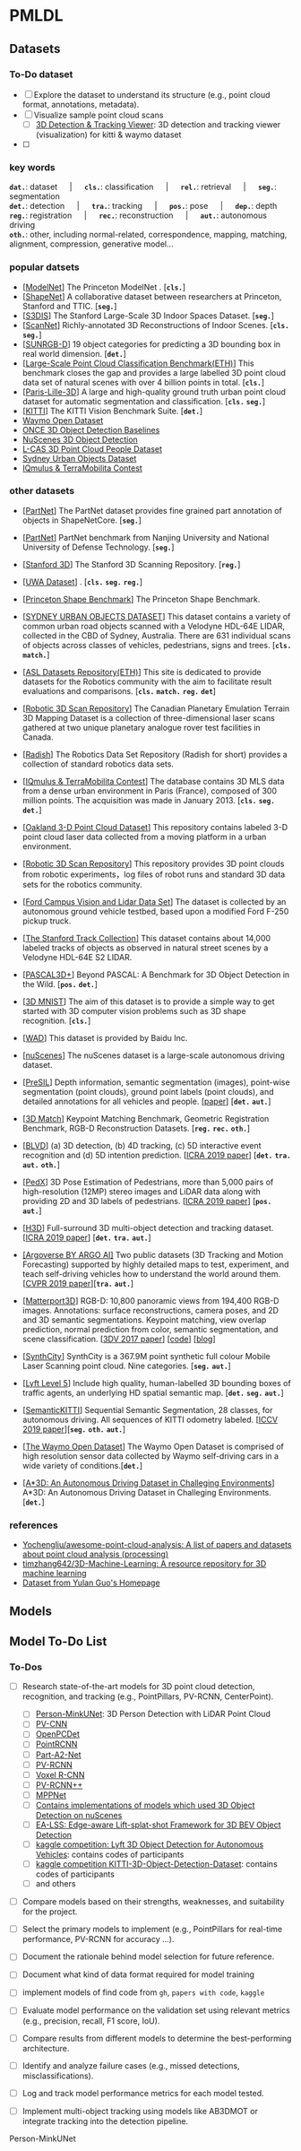 # PMLDL

## Datasets

### To-Do dataset
 - [ ] Explore the dataset to understand its structure (e.g., point cloud format, annotations, metadata).
 - [ ] Visualize sample point cloud scans
   - [ ] [3D Detection & Tracking Viewer](https://github.com/hailanyi/3D-Detection-Tracking-Viewer): 3D detection and tracking viewer (visualization) for kitti & waymo dataset
 - [ ] 

### key words

__`dat.`__: dataset &emsp; | &emsp; __`cls.`__: classification &emsp; | &emsp; __`rel.`__: retrieval &emsp; | &emsp; __`seg.`__: segmentation     
__`det.`__: detection &emsp; | &emsp; __`tra.`__: tracking &emsp; | &emsp; __`pos.`__: pose &emsp; | &emsp; __`dep.`__: depth     
__`reg.`__: registration &emsp; | &emsp; __`rec.`__: reconstruction &emsp; | &emsp; __`aut.`__: autonomous driving     
__`oth.`__: other, including normal-related, correspondence, mapping, matching, alignment, compression, generative model...

### popular datsets
- [[ModelNet](http://modelnet.cs.princeton.edu/)] The Princeton ModelNet . [__`cls.`__]
- [[ShapeNet](https://www.shapenet.org/)]  A collaborative dataset between researchers at Princeton, Stanford and TTIC. [__`seg.`__]
- [[S3DIS](http://buildingparser.stanford.edu/dataset.html#Download)] The Stanford Large-Scale 3D Indoor Spaces Dataset. [__`seg.`__]
- [[ScanNet](http://www.scan-net.org/)] Richly-annotated 3D Reconstructions of Indoor Scenes. [__`cls.`__ __`seg.`__]
- [[SUNRGB-D](http://rgbd.cs.princeton.edu/challenge.html)] 19 object categories for predicting a 3D bounding box in real world dimension. [__`det.`__]
- [[Large-Scale Point Cloud Classification Benchmark(ETH)](http://www.semantic3d.net/)] This benchmark closes the gap and provides a large labelled 3D point cloud data set of natural scenes with over 4 billion points in total. [__`cls.`__]
- [[Paris-Lille-3D](http://rgbd.cs.princeton.edu/challenge.html)] A large and high-quality ground truth urban point cloud dataset for automatic segmentation and classification. [__`cls.`__ __`seg.`__]
- [[KITTI](http://www.cvlibs.net/datasets/kitti/)] The KITTI Vision Benchmark Suite. [__`det.`__]
- [Waymo Open Dataset](https://waymo.com/open/about/)
- [ONCE 3D Object Detection Baselines](https://once-for-auto-driving.github.io/)
- [NuScenes 3D Object Detection](https://www.nuscenes.org/)
- [L-CAS 3D Point Cloud People Dataset](https://lcas.lincoln.ac.uk/wp/research/data-sets-software/l-cas-3d-point-cloud-people-dataset/)
- [Sydney Urban Objects Dataset](https://www.acfr.usyd.edu.au/papers/SydneyUrbanObjectsDataset.shtml)
- [IQmulus & TerraMobilita Contest](https://data.ign.fr/benchmarks/UrbanAnalysis/#Description)

### other datasets
- [[PartNet](https://shapenet.org/download/parts)] The PartNet dataset provides fine grained part annotation of objects in ShapeNetCore. [__`seg.`__]
- [[PartNet](http://kevinkaixu.net/projects/partnet.html)] PartNet benchmark from Nanjing University and National University of Defense Technology. [__`seg.`__]

- [[Stanford 3D](https://graphics.stanford.edu/data/3Dscanrep/)] The Stanford 3D Scanning Repository. [__`reg.`__]
- [[UWA Dataset](http://staffhome.ecm.uwa.edu.au/~00053650/databases.html)] . [__`cls.`__ __`seg.`__ __`reg.`__]
- [[Princeton Shape Benchmark](http://shape.cs.princeton.edu/benchmark/)] The Princeton Shape Benchmark.
- [[SYDNEY URBAN OBJECTS DATASET](http://www.acfr.usyd.edu.au/papers/SydneyUrbanObjectsDataset.shtml)] This dataset contains a variety of common urban road objects scanned with a Velodyne HDL-64E LIDAR, collected in the CBD of Sydney, Australia. There are 631 individual scans of objects across classes of vehicles, pedestrians, signs and trees. [__`cls.`__ __`match.`__]
- [[ASL Datasets Repository(ETH)](https://projects.asl.ethz.ch/datasets/doku.php?id=home)] This site is dedicated to provide datasets for the Robotics community with the aim to facilitate result evaluations and comparisons. [__`cls.`__ __`match.`__ __`reg.`__ __`det`__]

- [[Robotic 3D Scan Repository](http://asrl.utias.utoronto.ca/datasets/3dmap/)] The Canadian Planetary Emulation Terrain 3D Mapping Dataset is a collection of three-dimensional laser scans gathered at two unique planetary analogue rover test facilities in Canada.  
- [[Radish](http://radish.sourceforge.net/)] The Robotics Data Set Repository (Radish for short) provides a collection of standard robotics data sets.
- [[IQmulus & TerraMobilita Contest](http://data.ign.fr/benchmarks/UrbanAnalysis/#)] The database contains 3D MLS data from a dense urban environment in Paris (France), composed of 300 million points. The acquisition was made in January 2013. [__`cls.`__ __`seg.`__ __`det.`__]
- [[Oakland 3-D Point Cloud Dataset](http://www.cs.cmu.edu/~vmr/datasets/oakland_3d/cvpr09/doc/)] This repository contains labeled 3-D point cloud laser data collected from a moving platform in a urban environment.
- [[Robotic 3D Scan Repository](http://kos.informatik.uni-osnabrueck.de/3Dscans/)] This repository provides 3D point clouds from robotic experiments，log files of robot runs and standard 3D data sets for the robotics community.
- [[Ford Campus Vision and Lidar Data Set](http://robots.engin.umich.edu/SoftwareData/Ford)] The dataset is collected by an autonomous ground vehicle testbed, based upon a modified Ford F-250 pickup truck. 
- [[The Stanford Track Collection](https://cs.stanford.edu/people/teichman/stc/)] This dataset contains about 14,000 labeled tracks of objects as observed in natural street scenes by a Velodyne HDL-64E S2 LIDAR.
- [[PASCAL3D+](http://cvgl.stanford.edu/projects/pascal3d.html)] Beyond PASCAL: A Benchmark for 3D Object Detection in the Wild. [__`pos.`__ __`det.`__]
- [[3D MNIST](https://www.kaggle.com/daavoo/3d-mnist)] The aim of this dataset is to provide a simple way to get started with 3D computer vision problems such as 3D shape recognition. [__`cls.`__]
- [[WAD](http://wad.ai/)] This dataset is provided by Baidu Inc.
- [[nuScenes](https://d3u7q4379vrm7e.cloudfront.net/object-detection)] The nuScenes dataset is a large-scale autonomous driving dataset.
- [[PreSIL](https://uwaterloo.ca/waterloo-intelligent-systems-engineering-lab/projects/precise-synthetic-image-and-lidar-presil-dataset-autonomous)] Depth information, semantic segmentation (images), point-wise segmentation (point clouds), ground point labels (point clouds), and detailed annotations for all vehicles and people. [[paper](https://arxiv.org/abs/1905.00160)] [__`det.`__ __`aut.`__]
- [[3D Match](http://3dmatch.cs.princeton.edu/)] Keypoint Matching Benchmark, Geometric Registration Benchmark, RGB-D Reconstruction Datasets. [__`reg.`__ __`rec.`__ __`oth.`__]
- [[BLVD](https://github.com/VCCIV/BLVD)] (a) 3D detection, (b) 4D tracking, (c) 5D interactive event recognition and (d) 5D intention prediction. [[ICRA 2019 paper](https://arxiv.org/abs/1903.06405v1)] [__`det.`__ __`tra.`__ __`aut.`__ __`oth.`__]
- [[PedX](https://arxiv.org/abs/1809.03605)] 3D Pose Estimation of Pedestrians, more than 5,000 pairs of high-resolution (12MP) stereo images and LiDAR data along with providing 2D and 3D labels of pedestrians. [[ICRA 2019 paper](https://arxiv.org/abs/1809.03605)] [__`pos.`__ __`aut.`__]
- [[H3D](https://usa.honda-ri.com/H3D)] Full-surround 3D multi-object detection and tracking dataset. [[ICRA 2019 paper](https://arxiv.org/abs/1903.01568)] [__`det.`__ __`tra.`__ __`aut.`__]
- [[Argoverse BY ARGO AI]](https://www.argoverse.org/) Two public datasets (3D Tracking and Motion Forecasting) supported by highly detailed maps to test, experiment, and teach self-driving vehicles how to understand the world around them.[[CVPR 2019 paper](http://openaccess.thecvf.com/content_CVPR_2019/html/Chang_Argoverse_3D_Tracking_and_Forecasting_With_Rich_Maps_CVPR_2019_paper.html)][__`tra.`__ __`aut.`__]
- [[Matterport3D](https://niessner.github.io/Matterport/)] RGB-D: 10,800 panoramic views from 194,400 RGB-D images. Annotations: surface reconstructions, camera poses, and 2D and 3D semantic segmentations. Keypoint matching, view overlap prediction, normal prediction from color, semantic segmentation, and scene classification. [[3DV 2017 paper](https://arxiv.org/abs/1709.06158)] [[code](https://github.com/niessner/Matterport)] [[blog](https://matterport.com/blog/2017/09/20/announcing-matterport3d-research-dataset/)]
- [[SynthCity](https://arxiv.org/abs/1907.04758)] SynthCity is a 367.9M point synthetic full colour Mobile Laser Scanning point cloud. Nine categories. [__`seg.`__ __`aut.`__]
- [[Lyft Level 5](https://level5.lyft.com/dataset/?source=post_page)] Include high quality, human-labelled 3D bounding boxes of traffic agents, an underlying HD spatial semantic map. [__`det.`__ __`seg.`__ __`aut.`__]
- [[SemanticKITTI](http://semantic-kitti.org)] Sequential Semantic Segmentation, 28 classes, for autonomous driving. All sequences of KITTI odometry labeled. [[ICCV 2019 paper](https://arxiv.org/abs/1904.01416)][__`seg.`__ __`oth.`__ __`aut.`__]
- [[The Waymo Open Dataset](https://waymo.com/open/)] The Waymo Open Dataset is comprised of high resolution sensor data collected by Waymo self-driving cars in a wide variety of conditions.[__`det.`__]
- [[A*3D: An Autonomous Driving Dataset in Challeging Environments](https://github.com/I2RDL2/ASTAR-3D)] A*3D: An Autonomous Driving Dataset in Challeging Environments.[__`det.`__]


### references

- [Yochengliu/awesome-point-cloud-analysis: A list of papers and datasets about point cloud analysis (processing)](https://github.com/Yochengliu/awesome-point-cloud-analysis)
- [timzhang642/3D-Machine-Learning: A resource repository for 3D machine learning](https://github.com/timzhang642/3D-Machine-Learning)
- [Dataset from Yulan Guo's Homepage](http://yulanguo.me/dataset.html)

## Models

## Model To-Do List

### To-Dos
 - [ ] Research state-of-the-art models for 3D point cloud detection, recognition, and tracking (e.g., PointPillars, PV-RCNN, CenterPoint).
   - [ ] [Person-MinkUNet](https://github.com/VisualComputingInstitute/Person_MinkUNet?tab=readme-ov-file): 3D Person Detection with LiDAR Point Cloud
   - [ ] [PV-CNN](https://github.com/mohamed-said-ibrahem/PV-RCNN_Point-Voxel-Feature-Set-Abstraction-For-3D-Object-Detection/tree/master)
   - [ ] [OpenPCDet](https://github.com/open-mmlab/OpenPCDet)
   - [ ] [PointRCNN](https://arxiv.org/abs/1812.04244)
   - [ ] [Part-A2-Net](https://arxiv.org/abs/1907.03670)
   - [ ] [PV-RCNN](https://arxiv.org/abs/1912.13192)
   - [ ] [Voxel R-CNN](https://arxiv.org/abs/2012.15712)
   - [ ] [PV-RCNN++](https://arxiv.org/abs/2102.00463)
   - [ ] [MPPNet](https://arxiv.org/abs/2205.05979)
   - [ ] [Contains implementations of models which used 3D Object Detection on nuScenes](https://paperswithcode.com/sota/3d-object-detection-on-nuscenes)
   - [ ] [EA-LSS: Edge-aware Lift-splat-shot Framework for 3D BEV Object Detection](https://paperswithcode.com/paper/ea-bev-edge-aware-bird-s-eye-view-projector)
   - [ ] [kaggle competition: Lyft 3D Object Detection for Autonomous Vehicles](https://www.kaggle.com/competitions/3d-object-detection-for-autonomous-vehicles/data): contains codes of participants
   - [ ] [kaggle competition KITTI-3D-Object-Detection-Dataset](https://www.kaggle.com/datasets/garymk/kitti-3d-object-detection-dataset/code): contains codes of participants
   - [ ] and others
 - [ ] Compare models based on their strengths, weaknesses, and suitability for the project.
 - [ ] Select the primary models to implement (e.g., PointPillars for real-time performance, PV-RCNN for accuracy ...).
 - [ ] Document the rationale behind model selection for future reference.
 - [ ] Document what kind of data format required for model training
 - [ ] implement models of find code from `gh`, `papers with code`, `kaggle`
 - [ ] Evaluate model performance on the validation set using relevant metrics (e.g., precision, recall, F1 score, IoU).
 - [ ] Compare results from different models to determine the best-performing architecture.
 - [ ] Identify and analyze failure cases (e.g., missed detections, misclassifications).
 - [ ] Log and track model performance metrics for each model tested.
 - [ ] Implement multi-object tracking using models like AB3DMOT or integrate tracking into the detection pipeline.


Person-MinkUNet